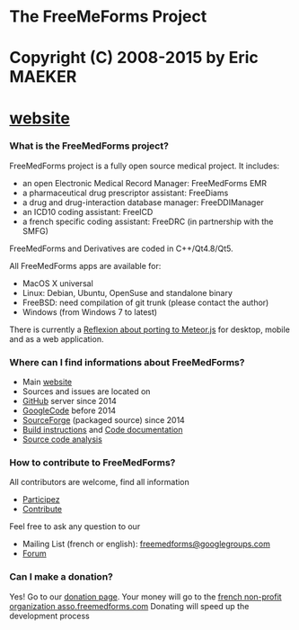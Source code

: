 # The FreeMeForms Project
# Copyright (C) 2008-2015 by Eric MAEKER
# [website]


### What is the FreeMedForms project?

FreeMedForms project is a fully open source medical project. It includes:
- an open Electronic Medical Record Manager: FreeMedForms EMR
- a pharmaceutical drug prescriptor assistant: FreeDiams
- a drug and drug-interaction database manager: FreeDDIManager
- an ICD10 coding assistant: FreeICD
- a french specific coding assistant: FreeDRC (in partnership with the SMFG)

FreeMedForms and Derivatives are coded in C++/Qt4.8/Qt5.

All FreeMedForms apps are available for:
- MacOS X universal
- Linux: Debian, Ubuntu, OpenSuse and standalone binary
- FreeBSD: need compilation of git trunk (please contact the author)
- Windows (from Windows 7 to latest)

There is currently a [Reflexion about porting to Meteor.js] for desktop, mobile and as a web application.


### Where can I find informations about FreeMedForms?

- Main [website]
- Sources and issues are located on
 - [GitHub] server since 2014
 - [GoogleCode] before 2014
 - [SourceForge] (packaged source) since 2014
- [Build instructions] and [Code documentation]
- [Source code analysis]

### How to contribute to FreeMedForms?

All contributors are welcome, find all information
- [Participez]
- [Contribute]

Feel free to ask any question to our 
- Mailing List (french or english): freemedforms@googlegroups.com
- [Forum]


### Can I make a donation?
    
Yes! Go to our [donation page].
Your money will go to the [french non-profit organization asso.freemedforms.com](http://asso.freemedforms.com)
Donating will speed up the development process

[website]:https://freemedforms.com/
[GitHub]:https://github.com/FreeMedForms/freemedforms
[GoogleCode]:https://code.google.com/p/freemedforms
[SourceForge]:http://sourceforge.net/projects/freemedforms/?source=navbar
[Build instructions]:https://freemedforms.com/en/code_doc
[Code documentation]:http://doc.freemedforms.com/
[Source code analysis]:https://www.openhub.net/p/freemedforms/
[Participez]:https://freemedforms.com/fr/contribute
[Contribute]:https://freemedforms.com/en/contribute
[Forum]:https://freemedforms.com/forum
[donation page]:https://freemedforms.com/en/donation
[Reflexion about porting to Meteor.js]:https://freemedforms.com/forum/viewtopic.php?f=11&t=136
